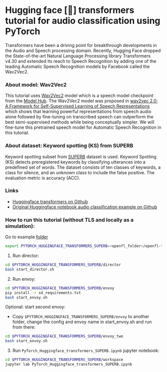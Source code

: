 # Hugging face [:hugs:] transformers tutorial for audio classification using PyTorch

Transformers have been a driving point for breakthrough developments in the Audio and Speech processing domain. Recently, Hugging Face dropped the State-of-the-art Natural Language Processing library Transformers v4.30 and extended its reach to Speech Recognition by adding one of the leading Automatic Speech Recognition models by Facebook called the Wav2Vec2.

### About model: Wav2Vec2

This tutorial uses [Wav2Vec2](https://huggingface.co/docs/transformers/model_doc/wav2vec2#wav2vec2forsequenceclassification) model which is a speech model checkpoint from the [Model Hub](https://huggingface.co/models?pipeline_tag=automatic-speech-recognition&sort=downloads). The Wav2Vec2 model was proposed in [wav2vec 2.0: A Framework for Self-Supervised Learning of Speech Representations](https://arxiv.org/abs/2006.11477) which shows that learning powerful representations from speech audio alone followed by fine-tuning on transcribed speech can outperform the best semi-supervised methods while being conceptually simpler. We will fine-tune this pretrained speech model for Automatic Speech Recognition in this tutorial.

### About dataset: Keyword spotting (KS) from SUPERB

Keyword spotting subset from [SUPERB](https://huggingface.co/datasets/superb) dataset is used. Keyword Spotting (KS) detects preregistered keywords by classifying utterances into a predefined set of words. The dataset consists of ten classes of keywords, a class for silence, and an unknown class to include the false positive. The evaluation metric is accuracy (ACC).

### Links

* [Huggingface transformers on Github](https://github.com/huggingface/transformers)
* [Original Huggingface notebook audio classification example on Github](https://github.com/huggingface/notebooks/blob/master/examples/audio_classification.ipynb)

### How to run this tutorial (without TLS and locally as a simulation):

Go to example [folder](./)

```sh
export PYTORCH_HUGGINGFACE_TRANSFORMERS_SUPERB=<openfl_folder>/openfl-tutorials/interactive_api/PyTorch_Huggingface_transformers_SUPERB
```

1. Run director:

```sh
cd $PYTORCH_HUGGINGFACE_TRANSFORMERS_SUPERB/director
bash start_director.sh
```

2. Run envoy:

```sh
cd $PYTORCH_HUGGINGFACE_TRANSFORMERS_SUPERB/envoy
pip install -r sd_requirements.txt
bash start_envoy.sh
```

Optional: start second envoy:

- Copy `$PYTORCH_HUGGINGFACE_TRANSFORMERS_SUPERB/envoy` to another folder, change the config and envoy name in
  start_envoy.sh and run from there:

```sh
cd $PYTORCH_HUGGINGFACE_TRANSFORMERS_SUPERB/envoy_two
bash start_envoy.sh
```

3. Run `PyTorch_Huggingface_transformers_SUPERB.ipynb` jupyter notebook:

```sh
cd $PYTORCH_HUGGINGFACE_TRANSFORMERS_SUPERB/workspace
jupyter lab PyTorch_Huggingface_transformers_SUPERB.ipynb
```
